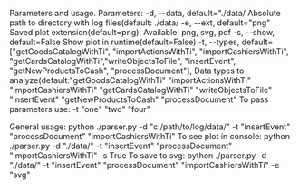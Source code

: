 Parameters and usage.
Parameters:
    -d, --data, default="./data/ Absolute path to directory with log files(default: ./data/
    -e, --ext, default="png" Saved plot extension(default=png). Available: png, svg, pdf
    -s, --show, default=False Show plot in runtime(default=False)
    -t, --types, default=["getGoodsCatalogWithTi", "importActionsWithTi", "importCashiersWithTi",
        "getCardsCatalogWithTi","writeObjectsToFile", "insertEvent", "getNewProductsToCash", "processDocument"], Data types to analyze(default:"getGoodsCatalogWithTi" "importActionsWithTi" "importCashiersWithTi" "getCardsCatalogWithTi" "writeObjectsToFile" "insertEvent" "getNewProductsToCash" "processDocument"
                        To pass parameters use: -t "one" "two" "four"

General usage:
    python ./parser.py -d "c:/path/to/log/data/" -t "insertEvent" "processDocument" "importCashiersWithTi" 
To see plot in console:
    python ./parser.py -d "./data/" -t "insertEvent" "processDocument" "importCashiersWithTi" -s True
To save to svg:
    python ./parser.py -d "./data/" -t "insertEvent" "processDocument" "importCashiersWithTi" -e "svg"